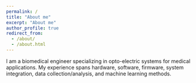 ```yaml
---
permalink: /
title: "About me"
excerpt: "About me"
author_profile: true
redirect_from: 
  - /about/
  - /about.html
---
```


I am a biomedical engineer specializing in opto-electric systems for medical applications. My experience spans hardware, software, firmware, system integration, data collection/analysis, and machine learning methods.
